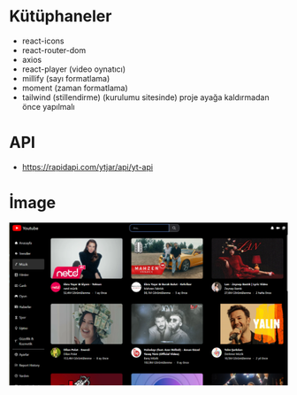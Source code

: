 # Kütüphaneler

- react-icons
- react-router-dom
- axios
- react-player (video oynatıcı)
- millify (sayı formatlama)
- moment (zaman formatlama)
- tailwind (stillendirme) (kurulumu sitesinde) proje ayağa kaldırmadan önce yapılmalı

# API

- https://rapidapi.com/ytjar/api/yt-api

# İmage

<img src="/public/youtube-screen.png"/>
